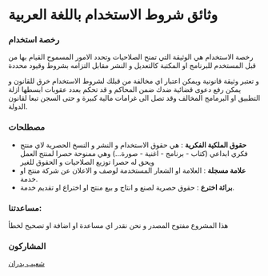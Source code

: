 # وثائق شروط الاستخدام باللغة العربية

### رخصة استخدام
رخصة الاستخدام هي الوثيقة التي تمنح الصلاحيات وتحدد الامور المسموح القيام بها من قبل المستخدم للبرنامج  او المكتبة  كالتعديل و النشر 
مقابل التزامه بشروط وقيود محددة 

و تعتبر وثيقة قانونية ويمكن اعتبار اي مخالفة من قبلك لشروط الاستخدام خرق للقانون و يمكن رفع دعوى قضائية ضدك ضمن المحاكم و قد تحكم بعدد عقوبات ابسطها ازلة التطبيق او البرمامج المخالف وقد تصل الى غرامات مالية كبيرة و حتى السجن تبعا لقانون الدولة.

### مصطلحات 

- **حقوق الملكية الفكرية** : هي حقوق الاستخدام و النشر و النسخ  الحصرية لاي منتج فكري ابداعي (كتاب - برنامج - اغنية - صورة...) وهي ممنوحة حصرا لمنتج العمل ويحق له حصرا توزيع الصلاحيات و الحقوق للغير
- **علامة مسجلة** : العلامة او الشعار المستخدمة لوصف و الاعلان عن شركة منتج او خدمة.
- **برائة اخترع** : حقوق حصرية لصنع و انتاج و بيع منتج او اختراع او تقديم خدمة.

### مساعدتنا: 
 هذا المشروع مفتوح المصدر و نحن نقدر اي مساعدة او اضافة او تصحيح لخطأ

### المشاركون 
[شعيب بدران](https://github.com/shu3aybbadran)
